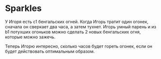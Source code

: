 # Sparkles

У Игоря есть с1 бенгальских огней. Когда Игорь тратит один огонек, сначала он сверкает два часа, а затем тухнет. Игорь умный парень и из b1 потухших огоньков можно сделать 2 новых бенгальских огня, которые можно зажечь.

Теперь Игорю интересно, сколько часов будет гореть огонек, если он будет действовать оптимальным образом. 
